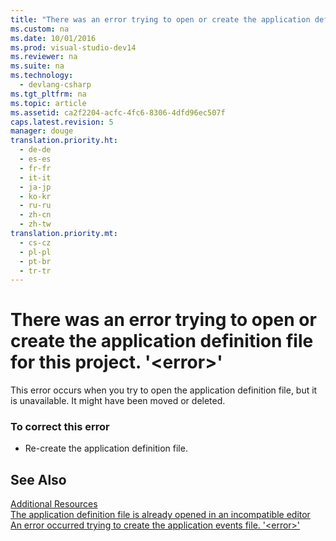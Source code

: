 ```yaml
---
title: "There was an error trying to open or create the application definition file for this project. &#39;&lt;error&gt;&#39;"
ms.custom: na
ms.date: 10/01/2016
ms.prod: visual-studio-dev14
ms.reviewer: na
ms.suite: na
ms.technology: 
  - devlang-csharp
ms.tgt_pltfrm: na
ms.topic: article
ms.assetid: ca2f2204-acfc-4fc6-8306-4dfd96ec507f
caps.latest.revision: 5
manager: douge
translation.priority.ht: 
  - de-de
  - es-es
  - fr-fr
  - it-it
  - ja-jp
  - ko-kr
  - ru-ru
  - zh-cn
  - zh-tw
translation.priority.mt: 
  - cs-cz
  - pl-pl
  - pt-br
  - tr-tr
---
```

# There was an error trying to open or create the application definition file for this project. &#39;&lt;error&gt;&#39;
This error occurs when you try to open the application definition file, but it is unavailable. It might have been moved or deleted.  
  
### To correct this error  
  
-   Re-create the application definition file.  
  
## See Also  
 [Additional Resources](../VS_IDE/Additional-MSBuild-Resources.md)   
 [The application definition file is already opened in an incompatible editor](../VS_not_in_toc/The-application-definition-file-is-already-opened-in-an-incompatible-editor.md)   
 [An error occurred trying to create the application events file. '<error\>'](../VS_not_in_toc/An-error-occurred-trying-to-create-the-application-events-file.---error--.md)